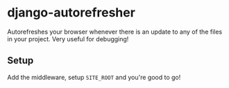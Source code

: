 # django-autorefresher

Autorefreshes your browser whenever there is an update to any of the files in
your project. Very useful for debugging!

## Setup

Add the middleware, setup `SITE_ROOT` and you're good to go!
